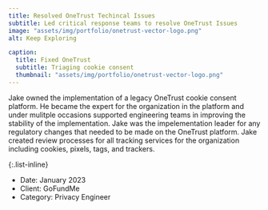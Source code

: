 ```yaml
---
title: Resolved OneTrust Techincal Issues
subtitle: Led critical response teams to resolve OneTrust Issues
image: "assets/img/portfolio/onetrust-vector-logo.png"
alt: Keep Exploring

caption:
  title: Fixed OneTrust
  subtitle: Triaging cookie consent
  thumbnail: "assets/img/portfolio/onetrust-vector-logo.png"
---
```


Jake owned the implementation of a legacy OneTrust cookie consent platform. He became the expert for the organization in the platform and under mulitple occasions supported engineering teams in improving the stability of the implementation.  Jake was the impelementation leader for any regulatory changes that needed to be made on the OneTrust platform.  Jake created review processes for all tracking services for the organization including cookies, pixels, tags, and trackers. 

{:.list-inline}

- Date: January 2023
- Client: GoFundMe
- Category: Privacy Engineer
